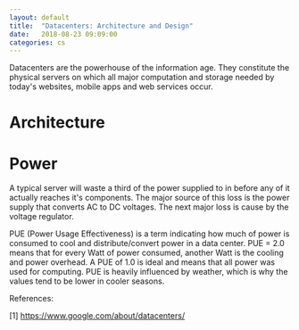 ```yaml
---
layout: default
title:  "Datacenters: Architecture and Design"
date:   2018-08-23 09:09:00
categories: cs
---
```


Datacenters are the powerhouse of the information age. They constitute the physical servers on which all major 
computation and storage needed by today's websites, mobile apps and web services occur.


# Architecture

# Power
A typical server will waste a third of the power supplied to in before any of it actually reaches it's components.
The major source of this loss is the power supply that converts AC to DC voltages. The next major loss is cause by
the voltage regulator.


PUE (Power Usage Effectiveness) is a term indicating how much of power is consumed to cool and distribute/convert power
in a data center. PUE = 2.0 means that for every Watt of power consumed, another Watt is the cooling and power
overhead. A PUE of 1.0 is ideal and means that all power was used for computing. PUE is heavily influenced by weather,
which is why the values tend to be lower in cooler seasons.

References:

[1] https://www.google.com/about/datacenters/
